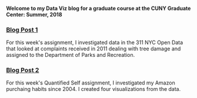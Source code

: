 #### Welcome to my Data Viz blog for a graduate course at the CUNY Graduate Center: Summer, 2018

### [Blog Post 1](./blog_post1.md)

For this week's assignment, I investigated data in the 311 NYC Open Data that looked at complaints received in 2011 dealing with tree damage and assigned to the Department of Parks and Recreation.  

### [Blog Post 2](./blog_post2.md)

For this week's Quantified Self assignment, I investigated my Amazon purchaing habits since 2004.  I created four visualizations from the data.   
